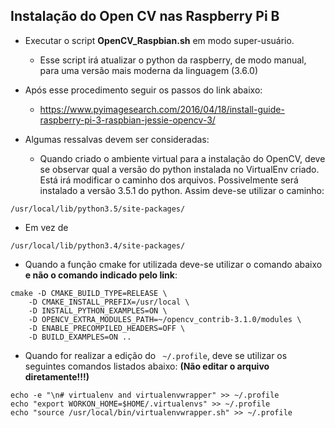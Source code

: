 ## Instalação do Open CV nas Raspberry Pi B
- Executar o script **OpenCV_Raspbian.sh** em modo super-usuário. 
	- Esse script irá atualizar o python da raspberry, de modo manual, para uma versão mais moderna da linguagem (3.6.0)
- Após esse procedimento seguir os passos do link abaixo:
	- https://www.pyimagesearch.com/2016/04/18/install-guide-raspberry-pi-3-raspbian-jessie-opencv-3/

- Algumas ressalvas devem ser consideradas:
	- Quando criado o ambiente virtual para a instalação do OpenCV, deve se observar qual a versão do python instalada no VirtualEnv criado. Está irá modificar o caminho dos arquivos. Possivelmente será instalado a versão 3.5.1 do python. Assim deve-se utilizar o caminho: 
```
/usr/local/lib/python3.5/site-packages/
```
- Em vez de

```
/usr/local/lib/python3.4/site-packages/
```
- Quando a função cmake for utilizada deve-se utilizar o comando abaixo **e não o comando indicado pelo link**:
```
cmake -D CMAKE_BUILD_TYPE=RELEASE \
    -D CMAKE_INSTALL_PREFIX=/usr/local \
    -D INSTALL_PYTHON_EXAMPLES=ON \
    -D OPENCV_EXTRA_MODULES_PATH=~/opencv_contrib-3.1.0/modules \
    -D ENABLE_PRECOMPILED_HEADERS=OFF \
    -D BUILD_EXAMPLES=ON ..
```

- Quando for realizar a edição do ` ~/.profile`, deve se utilizar os seguintes comandos listados abaixo: **(Não editar o arquivo diretamente!!!)**
```
echo -e "\n# virtualenv and virtualenvwrapper" >> ~/.profile
echo "export WORKON_HOME=$HOME/.virtualenvs" >> ~/.profile
echo "source /usr/local/bin/virtualenvwrapper.sh" >> ~/.profile

```
